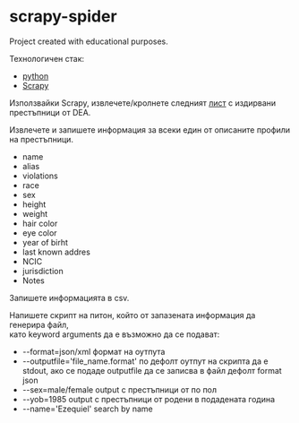 # scrapy-spider
Project created with educational purposes.

Технологичен стак:
*  [python](https://www.python.org/)
*  [Scrapy](https://scrapy.org/)

Използвайки Scrapy, извлечете/кролнете следният [лист](https://www.dea.gov/fugitives/all) с издирвани престъпници от
DEA.  

Извлечете и запишете информация за всеки един от описаните профили на престъпници.
*  name
*  alias
*  violations
*  race
*  sex
*  height
*  weight
*  hair color
*  eye color
*  year of birht
*  last known addres
*  NCIC
*  jurisdiction
*  Notes

Запишете информацията в csv.

Напишете скрипт на питон, който от запазената информация да генерира файл,  
като keyword arguments да е възможно да се подават:
*  --format=json/xml формат на оутпута
*  --outputfile='file_name.format' по дефолт оутпут на скрипта да е stdout, ако се подаде outputfile да се записва в файл дефолт format json
*  --sex=male/female output с престъпници от по пол
*  --yob=1985 output с престъпници от родени в подадената година
*  --name='Ezequiel' search by name
